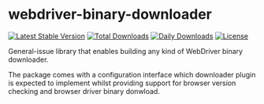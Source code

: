 # webdriver-binary-downloader

[![Latest Stable Version](https://poser.pugx.org/vaimo/webdriver-binary-downloader/v/stable)](https://packagist.org/packages/vaimo/webdriver-binary-downloader)
[![Total Downloads](https://poser.pugx.org/vaimo/webdriver-binary-downloader/downloads)](https://packagist.org/packages/vaimo/webdriver-binary-downloader)
[![Daily Downloads](https://poser.pugx.org/vaimo/webdriver-binary-downloader/d/daily)](https://packagist.org/packages/vaimo/webdriver-binary-downloader)
[![License](https://poser.pugx.org/vaimo/webdriver-binary-downloader/license)](https://packagist.org/packages/vaimo/webdriver-binary-downloader)

General-issue library that enables building any kind of WebDriver binary downloader.

The package comes with a configuration interface which downloader plugin is expected 
to implement whilst providing support for browser version checking and browser driver 
binary donwload.
